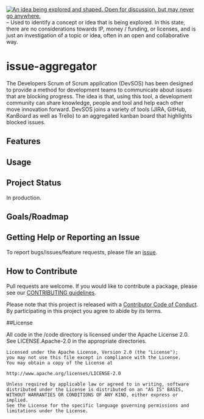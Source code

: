 <a rel="Inspiration" href="https://github.com/BCDevExchange/docs/blob/master/discussion/projectstates.md"><img alt="An idea being explored and shaped. Open for discussion, but may never go anywhere." style="border-width:0" src="http://bcdevexchange.org/badge/1.svg" title="An idea being explored and shaped. Open for discussion, but may never go anywhere." /></a> – Used to identify a concept or idea that is being explored. In this state, there are no considerations towards IP, money / funding, or licenses, and is just an investigation of a topic or idea, often in an open and collaborative way. 

# issue-aggregator
The Developers Scrum of Scrum application (DevSOS) has been designed to provide a method for development teams to communicate about issues that are blocking progress. The idea is that, using this tool, a development community can share knowledge, people and tool and help each other move innovation forward. DevSOS joins a variety of tools (JIRA, GitHub, KanBoard as well as Trello) to an aggregated kanban board that highlights blocked issues.  

## Features

## Usage


## Project Status
In production.

## Goals/Roadmap


## Getting Help or Reporting an Issue
To report bugs/issues/feature requests, please file an [issue](https://github.com/bcgov/issue-aggregator/issues).

## How to Contribute
Pull requests are welcome. If you would like to contribute a package, please see our [CONTRIBUTING guidelines](https://github.com/bcgov/issue-aggregator/blob/master/CONTRIBUTING.md).

Please note that this project is released with a [Contributor Code of Conduct](https://github.com/bcgov/issue-aggregator/blob/master/CODE-OF-CONDUCT.md). By participating in this project you agree to abide by its terms.

##License

All code in the /code directory is licensed under the Apache License 2.0. See LICENSE.Apache-2.0 in the appropriate directories.



	Licensed under the Apache License, Version 2.0 (the "License");
	you may not use this file except in compliance with the License.
	You may obtain a copy of the License at 

   	http://www.apache.org/licenses/LICENSE-2.0

	Unless required by applicable law or agreed to in writing, software
	distributed under the License is distributed on an "AS IS" BASIS,
	WITHOUT WARRANTIES OR CONDITIONS OF ANY KIND, either express or implied.
	See the License for the specific language governing permissions and
	limitations under the License.

